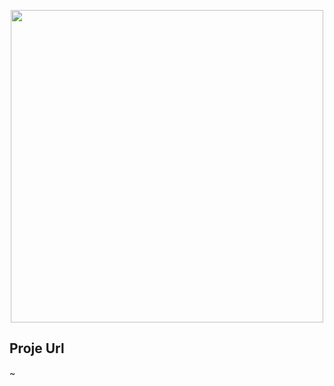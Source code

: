 <p align="center"><a href="https://github.com/fikretcure/TechnicalService" target="_blank"><img src="https://fikretcure.dev/storage/repos/TechnicalService.jpg" width="500"></a></p>


## Proje Url
~
